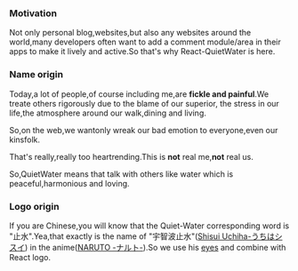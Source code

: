 ### Motivation

Not only personal blog,websites,but also any websites around the world,many developers often want to add a comment module/area
in their apps to make it lively and active.So that's why React-QuietWater is here.

### Name origin
 
Today,a lot of people,of course including me,are **fickle and painful**.We treate others rigorously due to the blame of our superior,
the stress in our life,the atmosphere around our walk,dining and living.

So,on the web,we wantonly wreak our bad emotion to everyone,even our kinsfolk.

That's really,really too heartrending.This is **not** real me,**not** real us.

So,QuietWater means that talk with others like water which is peaceful,harmonious and loving.

### Logo origin

If you are Chinese,you will know that the Quiet-Water corresponding word is "止水".Yea,that exactly is the name of "宇智波止水"([Shisui Uchiha-うちはシスイ](http://naruto.wikia.com/wiki/Shisui_Uchiha))
in the anime([NARUTO -ナルト-](https://en.wikipedia.org/wiki/Naruto)).So we use his [eyes](https://matome.naver.jp/odai/2142391458398577101/2142428098462853003) and combine with React logo.